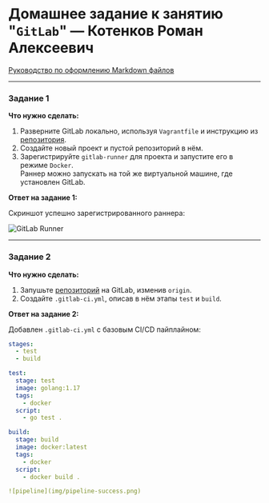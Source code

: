 # Домашнее задание к занятию "`GitLab`" — Котенков Роман Алексеевич

[Руководство по оформлению Markdown файлов](https://gist.github.com/Jekins/2bf2d0638163f1294637#Code)

---

### Задание 1

**Что нужно сделать:**

1. Разверните GitLab локально, используя `Vagrantfile` и инструкцию из [репозитория](https://github.com/netology-code/sdvps-materials/tree/main/gitlab).  
2. Создайте новый проект и пустой репозиторий в нём.  
3. Зарегистрируйте `gitlab-runner` для проекта и запустите его в режиме `Docker`.  
   Раннер можно запускать на той же виртуальной машине, где установлен GitLab.

**Ответ на задание 1:**

Скриншот успешно зарегистрированного раннера:

![GitLab Runner](img/runner-registered.png)

---

### Задание 2

**Что нужно сделать:**

1. Запушьте [репозиторий](https://github.com/netology-code/sdvps-materials/tree/main/gitlab) на GitLab, изменив `origin`.  
2. Создайте `.gitlab-ci.yml`, описав в нём этапы `test` и `build`.

**Ответ на задание 2:**

Добавлен `.gitlab-ci.yml` с базовым CI/CD пайплайном:

```yaml
stages:
  - test
  - build

test:
  stage: test
  image: golang:1.17
  tags:
    - docker
  script:
    - go test .

build:
  stage: build
  image: docker:latest
  tags:
    - docker
  script:
    - docker build .

![pipeline](img/pipeline-success.png)